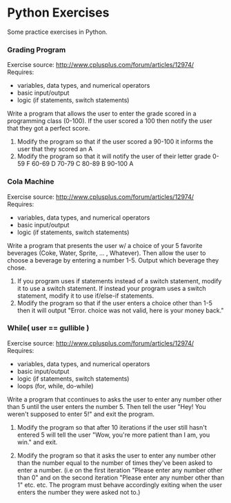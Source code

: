 # Python Exercises
Some practice exercises in Python.

### Grading Program
Exercise source: http://www.cplusplus.com/forum/articles/12974/  
Requires:
- variables, data types, and numerical operators
- basic input/output
- logic (if statements, switch statements)

Write a program that allows the user to enter the grade scored in a programming class (0-100). If the user scored a 100 then notify the user that they got a perfect score.

1. Modify the program so that if the user scored a 90-100 it informs the user that they scored an A
2. Modify the program so that it will notify the user of their letter grade
0-59 F 60-69 D 70-79 C 80-89 B 90-100 A

### Cola Machine
Exercise source: http://www.cplusplus.com/forum/articles/12974/  
Requires:
- variables, data types, and numerical operators
- basic input/output
- logic (if statements, switch statements)

Write a program that presents the user w/ a choice of your 5 favorite beverages (Coke, Water, Sprite, ... , Whatever). Then allow the user to choose a beverage by entering a number 1-5. Output which beverage they chose.

1. If you program uses if statements instead of a switch statement, modify it to use a switch statement.
If instead your program uses a switch statement, modify it to use if/else-if statements.
2. Modify the program so that if the user enters a choice other than 1-5 then it will output "Error. choice was not valid, here is your money back."

### While( user == gullible )
Exercise source: http://www.cplusplus.com/forum/articles/12974/  
Requires:
- variables, data types, and numerical operators
- basic input/output
- logic (if statements, switch statements)
- loops (for, while, do-while)

Write a program that ccontinues to asks the user to enter any number other than 5 until the user enters the number 5. Then tell the user "Hey! You weren't supposed to enter 5!" and exit the program.

1. Modify the program so that after 10 iterations if the user still hasn't entered 5 will tell the user "Wow, you're more patient than I am, you win." and exit.

2. Modify the program so that it asks the user to enter any number other than the number equal to the number of times they've been asked to enter a number. (i.e on the first iteration "Please enter any number other than 0" and on the second iteration "Please enter any number other than 1" etc. etc. The program must behave accordingly exiting when the user enters the number they were asked not to.)
